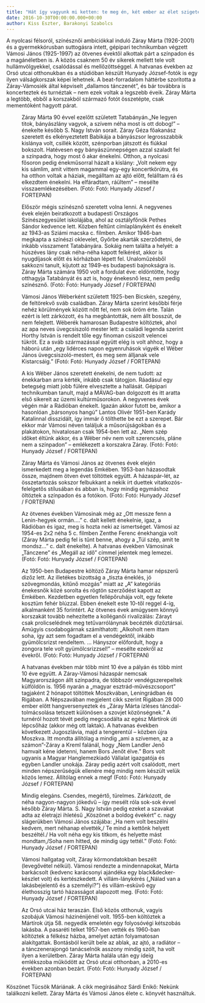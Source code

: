 ```yaml
---
title: "Hát így vagyunk mi ketten: te meg én, két ember az élet szigetén"
date: 2016-10-30T00:00:00.000+00:00
author: Kiss Eszter, Barakonyi Szabolcs
---
```


A nyolcasi félsoról, színésznői ambíciókkal induló Záray Márta (1926-2001) és a gyermekkórusban suttogásra intett, gépipari technikumban végzett Vámosi János (1925-1997) az ötvenes évektől alkottak párt a színpadon és a magánéletben is. A közös csaknem 50 év sikerek mellett tele volt hullámvölgyekkel, csalódással és mellőzöttséggel. A hatvanas években az Orsó utcai otthonukban és a stúdióban készült Hunyady József-fotók is egy ilyen válságkorszak képei lehetnek. A beat-forradalom háttérbe szorította a Záray-Vámosiék által képviselt „dallamos tánczenét”, és bár továbbra is koncerteztek és turnéztak – nem ezek voltak a legszebb éveik. Záray Márta a legtöbb, ebből a korszakból származó fotót összetépte, csak mementóként hagyott párat.

<figure>
<img src="/images/13719098_a7a09d44964cb1497af11802783015f1_wm.jpg" alt="" />
<figcaption>Záray Márta 90 évvel ezelőtt született Tatabányán.„Ne legyen titok, bányászlány vagyok, a szívem néha most is ott dobog!” – énekelte később S. Nagy István sorait. Záray Géza főakanász szeretett és elkényeztetett Babikája a bányászsor legrosszabbik kislánya volt, csillék között, szénporban játszott és fiúkkal bokszolt. Hatévesen egy bányászünnepségen azzal szaladt fel a színpadra, hogy most ő akar énekelni. Otthon, a nyolcasi fősoron pedig énekműsorral házalt a kislány: „Volt nekem egy kis sámlim, amit vittem magammal egy-egy koncertkörútra, és ha otthon voltak a háziak, megálltam az ajtó előtt, felálltam rá és elkezdtem énekelni. Ha elfáradtam, ráültem” – mesélte visszaemlékezésében. (Fotó: Fotó: Hunyady József / FORTEPAN)</figcaption>
</figure>

<figure>
<img src="/images/13719104_5b29531b28586ab621778b68365400d4_wm.jpg" alt="" />
<figcaption>Először mégis színésznő szeretett volna lenni. A negyvenes évek elején beiratkozott a budapesti Országos Színészegyesület iskolájába, ahol az osztályfőnök Pethes Sándor kedvence lett. Közben feltűnt címlaplányként és énekelt az 1943-as Sziámi macska c. filmben. Amikor 1946-ban megkapta a színészi oklevelet, Győrbe akarták szerződtetni, de inkább visszament Tatabányára. Sokáig nem találta a helyét: a húszéves lány csak néha-néha kapott felkérést, akkor is nyugdíjasok előtt és kórházban lépett fel. Unaloműzésből sakkozni tanult, kijutott az 1949-es budapesti bajnokságra is. Záray Márta számára 1950 volt a fordulat éve: eldöntötte, hogy otthagyja Tatabányát és azt is, hogy énekesnő lesz, nem pedig színésznő. (Fotó: Fotó: Hunyady József / FORTEPAN)</figcaption>
</figure>

<figure>
<img src="/images/13719094_d58f71f85aa6698eff9840923aa6ebaa_wm.jpg" alt="" />
<figcaption>Vámosi János Wéberként született 1925-ben Bicskén, szegény, de feltörekvő sváb családban. Záray Márta szerint későbbi férje nehéz körülmények között nőtt fel, nem sok öröm érte. Talán ezért is lett zárkózott, és ha megbántották, nem állt bosszút, de nem felejtett. Wéberék hamarosan Budapestre költöztek, ahol az apa neves üvegcsiszoló mester lett: a családi legenda szerint Horthy István is rendelt tőle egy finoman csiszolt velencei tükröt. Ez a sváb származással együtt elég is volt ahhoz, hogy a háború után „egy lidérces napon egyenruhások vigyék el Wéber János üvegcsiszoló-mestert, és meg sem álljanak vele Kistarcsáig.” (Fotó: Fotó: Hunyady József / FORTEPAN)</figcaption>
</figure>

<figure>
<img src="/images/13719222_6a5b6da87d3eb76334eb6ed79d0fec70_wm.jpg" alt="" />
<figcaption>A kis Wéber János szeretett énekelni, de nem tudott: az énekkarban arra kérték, inkább csak tátogjon. Ráadásul egy betegség miatt jobb fülére elvesztette a hallását. Gépipari technikumban tanult, majd a MÁVAG-ban dolgozott és itt aratta első sikereit az üzemi kultúrműsorokon. A negyvenes évek végén már a Rádióban énekelt. Igazán akkor futott be, amikor a hasonlóan „bársonyos hangú” Lantos Olivér 1951-ben Karády Katalinnal disszidált, így immár ő tölthette be ezt a szerepet. Bár ekkor már Vámosi néven találjuk a műsorújságokban és a plakátokon, hivatalosan csak 1954-ben lett az. „Nem szép időket éltünk akkor, és a Wéber név nem volt szerencsés, pláne nem a színpadon” – emlékezett a korszakra Záray. (Fotó: Fotó: Hunyady József / FORTEPAN)</figcaption>
</figure>

<figure>
<img src="/images/13931620_098fba529d26a57e2209269f082dc1c5_wm.jpg" alt="" />
<figcaption>Záray Márta és Vámosi János az ötvenes évek elején ismerkedett meg a legendás Emkében. 1953-ban házasodtak össze, majdnem ötven évet töltöttek együtt. A házaspár-lét, az összetartozás sokszor felbukkant a nekik írt duettek vitatkozós-felelgetős stílusában és abban is, hogy mindig egymáshoz öltöztek a színpadon és a fotókon. (Fotó: Fotó: Hunyady József / FORTEPAN)</figcaption>
</figure>

<figure>
<img src="/images/13931622_5abbcf3e43e20c84149179bba25a091a_wm.jpg" alt="" />
<figcaption>Az ötvenes években Vámosinak még az „Ott messze fenn a Lenin-hegyek ormán….” c. dalt kellett énekelnie, igaz, a Rádióban és igaz, meg is hozta neki az ismertséget. Vámosi az 1954-es 2x2 néha 5 c. filmben Zenthe Ferenc énekhangja volt (Záray Márta pedig fel is tűnt benne, ahogy a „Túl szép, amit te mondsz…” c. dalt énekelte). A hatvanas években Vámosinak „Tánczene” és „Megáll az idő” címmel jelentek meg lemezei. (Fotó: Fotó: Hunyady József / FORTEPAN)</figcaption>
</figure>

<figure>
<img src="/images/13719084_2a1dfbecfcfaeb7a1859ad88a96ff7f8_wm.jpg" alt="" />
<figcaption>Az 1950-ben Budapestre költöző Záray Márta hamar népszerű dizőz lett. Az illetékes bizottság a „tiszta éneklés, jó szövegmondás, kitűnő mozgás” miatt az „A” kategóriás énekesnők közé sorolta és rögtön szerződést kapott az Emkében. Kezdetben egyetlen fellépőruhája volt, egy fekete kosztüm fehér blúzzal. Ebben énekelt este 10-től reggel 4-ig, alkalmanként 35 forintért. Az ötvenes évek amúgysem könnyű korszakát tovább nehezítette a kolléganői rivalizálás: Zárayt csak prolicselédnek meg tetűvarrólánynak becézték dizőztársai. Amúgyis csodabogárnak számíthatott: „Alkoholt nem ittam soha, így azt sem fogadtam el a vendégektől, inkább gyümölcsrizst rendeltem. … Hányszor előfordult, hogy a zongora tele volt gyümölcsrizzsel!” – mesélte ezekről az évekről. (Fotó: Fotó: Hunyady József / FORTEPAN)</figcaption>
</figure>

<figure>
<img src="/images/13719086_1ff21221959ef5ccab1515b535eb3f91_wm.jpg" alt="" />
<figcaption>A hatvanas években már több mint 10 éve a pályán és több mint 10 éve együtt. A Záray-Vámosi házaspár nemcsak Magyarországon állt színpadra, de többször vendégszerepeltek külföldön is. 1956 nyarán a „magyar esztrád-művészcsoport” tagjaként 2 hónapot töltöttek Moszkvában, Leningrádban és Rigában. A Népszavában megjelent cikk szerint Rigában 28 000 ember előtt hangversenyeztek és „Záray Márta ízléses táncdal-tolmácsolása tetszett különösen a szovjet közönségnek.” A turnéról hozott tévét pedig megcsodálta az egész Mártírok úti lépcsőház (akkor még ott laktak). A hatvanas években következett Jugoszlávia, majd a tengerentúl – közben újra Moszkva. Itt mondta állítólag a mindig „ami a szívemen, az a számon”-Záray a Kreml falánál, hogy „Nem Landler Jenő hamvait kéne idetenni, hanem Bors Jenőt élve.” Bors volt ugyanis a Magyar Hanglemezkiadó Vállalat igazgatója és egyben Landler unokája. Záray pedig azért volt csalódott, mert minden népszerűségük ellenére még mindig nem készült velük közös lemez. Állítólag ennek a megf (Fotó: Fotó: Hunyady József / FORTEPAN)</figcaption>
</figure>

<figure>
<img src="/images/13719082_67b1c5a1821952a23ced9bf50cffeb3c_wm.jpg" alt="" />
<figcaption>Mindig elegáns. Csendes, megértő, türelmes. Zárkózott, de néha nagyon-nagyon jókedvű – így mesélt róla sok-sok évvel később Záray Márta. S. Nagy István pedig ezeket a szavakat adta az életrajzi ihletésű „Köszönet a boldog évekért” c. nagy slágerükben Vámosi János szájába: „Ha nem volt beszélni kedvem, mert néhanap elvették,/ Te mind a kettőnk helyett beszéltél./ Ha volt néha egy kis titkom, és helyette mást mondtam,/Soha nem hitted, de mindig úgy tettél.” (Fotó: Fotó: Hunyady József / FORTEPAN)</figcaption>
</figure>

<figure>
<img src="/images/13719072_e6f9b598f83c04de90d81371bd9dc7b6_wm.jpg" alt="" />
<figcaption>Vámosi hallgatag volt, Záray körmondatokban beszélt (levegővétel nélkül). Vámosi rendezte a mindennapokat, Márta barkácsolt (kedvenc karácsonyi ajándéka egy black&decker-készlet volt) és kertészkedett. A villám-lánykérés („Nálad van a lakásbejelentő és a személyi?”) és villám-esküvő egy élethosszig tartó házasságot alapozott meg. (Fotó: Fotó: Hunyady József / FORTEPAN)</figcaption>
</figure>

<figure>
<img src="/images/13719078_f8a11ed79f6f9067fee3278c4b4c9b65_wm.jpg" alt="" />
<figcaption>Az Orsó utcai ház teraszán. Első közös otthonuk, vagyis szobájuk Vámosi házinénijénél volt. 1955-ben költöztek a Mártírok útja 58. negyedik emeletén egy folyosóvégi kétszobás lakásba. A pasaréti telket 1957-ben vették és 1960-ban költöztek a félkész házba, amelyet aztán folyamatosan alakítgattak. Bontásból került bele az ablak, az ajtó, a radiátor – a tánczenerajongó tanácselnök asszony mindig szólt, ha volt ilyen a kerületben. Záray Márta halála után egy ideig emlékszoba működött az Orsó utcai otthonban, a 2010-es években azonban bezárt. (Fotó: Fotó: Hunyady József / FORTEPAN)</figcaption>
</figure>

Köszönet Tücsök Máriának. A cikk megírásához Sárdi Enikő: Nekünk találkozni kellett. Záray Márta és Vámosi János élete c. könyvét használtuk.

